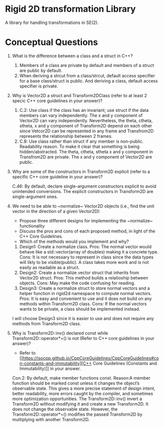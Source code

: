 # Rigid 2D transformation Library
A library for handling transformations in SE(2).

# Conceptual Questions
1. What is the difference between a class and a struct in C++?
	1. Members of a class are private by default and members of a struct are public by default.
	2. When deriving a strcut from a class/strcut, default access specifier for a base class/struct is public. And deriving a class, default access specifier is private. 

2. Why is Vector2D a struct and Transform2DClass (refer to at least 2 specic C++ core guidelines in your answer)?
	1. C.2: Use class if the class has an invariant; use struct if the data members can vary independently. The x and y component of Vector2D can vary independently. Nevertheless, the theta, ctheta, stheta, x and y component of Transform2D depend on each other since Vetcor2D can be represented in any frame and Transfrom2D represents the relationship between 2 frames.
	2. C.8: Use class rather than struct if any member is non-public. Readability reason. To make it clear that something is being hidden/abstracted. The theta, ctheta, stheta x and y component in Transfrom2D are private. The x and y component of Vector2D are public.

3. Why are some of the constructors in Transform2D explicit (refer to a specific C++ core guideline in your answer)?
	
	C.46: By default, declare single-argument constructors explicit to avoid unintended conversions. The explicit constructors in Transform2D are single-argument ones.

4. We need to be able to ~normalize~ Vector2D objects (i.e., find the unit vector in the direction of a given Vector2D):
   - Propose three different designs for implementing the ~normalize~ functionality
   - Discuss the pros and cons of each proposed method, in light of the C++ Core Guidelines.
   - Which of the methods would you implement and why?
   
	1. Design1: Create a normalize class. 
	Pros: The normal vector would behave like a std::vector(array of doubles) making it a concrete type.
	Cons: It is not necessary to represent in class since the data types will likly to be visible(public). A class takes more work  and is not easily as readable as a struct.
	2. Design2: Create a normalize vector struct that inherits from Vector2D struct.
	Pros: This method builds a relatioship between objects.
	Cons: May make the code confusing for reading.
	3. Design3: Create a normalize struct to store normal vectors and a helper function in rigid2d namespace to compute normal vectors.
	Pros: It is easy and convenient to use and it does not build on any methods within Transform2D class.
	Cons: If the normal vectors wants to be private, a class should be implemented instead.
	
	I will choose Design3 since it is easier to use and does not require any methods from Transform2D class.  

5. Why is Transform2D::inv() declared const while Transform2D::operator*=() is not (Refer to C++ core guidelines in your answer)?
   - Refer to [[https://isocpp.github.io/CppCoreGuidelines/CppCoreGuidelines#con-constants-and-immutability][C++ Core Guidelines (Constants and Immutability)]] in your answer.
   
	Con.2: By default, make member functions const.
	Reason:A member function should be marked const unless it changes the object’s observable state. This gives a more precise statement of design intent, better readability, more errors caught by the compiler, and sometimes more optimization opportunities. The Transform2D::inv() invert a Transform2D without modifying it and create a new Transform2D. It does not change the observable state. However, the Transform2D::operator*=() modifies the passed Transform2D by multiplying with another Transform2D. 
   
   
